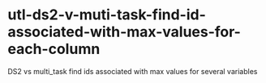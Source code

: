 # utl-ds2-v-muti-task-find-id-associated-with-max-values-for-each-column
DS2 vs multi_task find ids associated with max values for several variables
